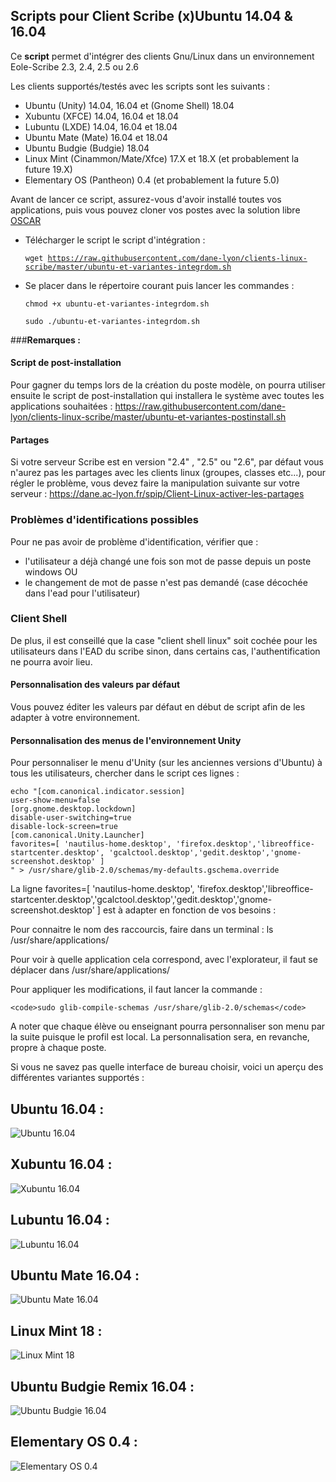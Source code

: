 ## Scripts pour Client Scribe (x)Ubuntu 14.04 & 16.04

Ce **script** permet d'intégrer des clients Gnu/Linux dans un environnement Eole-Scribe 2.3, 2.4, 2.5 ou 2.6 

Les clients supportés/testés avec les scripts sont les suivants :
- Ubuntu (Unity) 14.04, 16.04 et (Gnome Shell) 18.04
- Xubuntu (XFCE) 14.04, 16.04 et 18.04
- Lubuntu (LXDE) 14.04, 16.04 et 18.04
- Ubuntu Mate (Mate) 16.04 et 18.04
- Ubuntu Budgie (Budgie) 18.04
- Linux Mint (Cinammon/Mate/Xfce) 17.X et 18.X (et probablement la future 19.X)
- Elementary OS (Pantheon) 0.4 (et probablement la future 5.0)

Avant de lancer ce script, assurez-vous d'avoir installé toutes vos applications, puis vous pouvez cloner vos postes
avec la solution libre [OSCAR](http://oscar.crdp-lyon.fr/wiki/)

  - Télécharger le script le script d'intégration :
	
	<code>wget https://raw.githubusercontent.com/dane-lyon/clients-linux-scribe/master/ubuntu-et-variantes-integrdom.sh</code>

  - Se placer dans le répertoire courant puis lancer les commandes :
	
	<code>chmod +x ubuntu-et-variantes-integrdom.sh</code>

	<code>sudo ./ubuntu-et-variantes-integrdom.sh</code>

###**Remarques :** 

#### Script de post-installation

Pour gagner du temps lors de la création du poste modèle, on pourra utiliser ensuite le script de post-installation qui installera le système avec toutes les applications souhaitées : https://raw.githubusercontent.com/dane-lyon/clients-linux-scribe/master/ubuntu-et-variantes-postinstall.sh 

#### Partages

Si votre serveur Scribe est en version "2.4" , "2.5" ou "2.6", par défaut vous n'aurez pas les partages avec les clients linux (groupes, classes etc...), pour régler le problème, vous devez faire la manipulation suivante sur votre serveur :
https://dane.ac-lyon.fr/spip/Client-Linux-activer-les-partages

### Problèmes d'identifications possibles 

Pour ne pas avoir de problème d'identification, vérifier que :

- l'utilisateur a déjà changé une fois son mot de passe depuis un poste windows
OU
- le changement de mot de passe n'est pas demandé (case décochée dans l'ead pour l'utilisateur)

### Client Shell

De plus, il est conseillé que la case "client shell linux" soit cochée pour les utilisateurs dans l'EAD du scribe sinon, dans certains cas, l'authentification ne pourra avoir lieu.

#### Personnalisation des valeurs par défaut

Vous pouvez éditer les valeurs par défaut en début de script afin de les adapter à votre environnement.

#### Personnalisation des menus de l'environnement Unity

Pour personnaliser le menu d'Unity (sur les anciennes versions d'Ubuntu) à tous les utilisateurs, chercher dans le script ces lignes :

	echo "[com.canonical.indicator.session]
	user-show-menu=false
	[org.gnome.desktop.lockdown]
	disable-user-switching=true
	disable-lock-screen=true
	[com.canonical.Unity.Launcher]
	favorites=[ 'nautilus-home.desktop', 'firefox.desktop','libreoffice-startcenter.desktop', 'gcalctool.desktop','gedit.desktop','gnome-screenshot.desktop' ]
	" > /usr/share/glib-2.0/schemas/my-defaults.gschema.override

La ligne
	favorites=[ 'nautilus-home.desktop', 'firefox.desktop','libreoffice-startcenter.desktop','gcalctool.desktop','gedit.desktop','gnome-screenshot.desktop' ]
est à adapter en fonction de vos besoins :

Pour connaitre le nom des raccourcis, faire dans un terminal : ls /usr/share/applications/

Pour voir à quelle application cela correspond, avec l'explorateur, il faut se déplacer dans /usr/share/applications/

Pour appliquer les modifications, il faut lancer la commande :

	<code>sudo glib-compile-schemas /usr/share/glib-2.0/schemas</code>

A noter que chaque élève ou enseignant pourra personnaliser son menu par la suite puisque le profil est local. La personnalisation sera, en revanche, propre à chaque poste.


Si vous ne savez pas quelle interface de bureau choisir, voici un aperçu des différentes variantes supportés :

## Ubuntu 16.04 :
![Ubuntu 16.04](http://pix.toile-libre.org/upload/original/1466589158.png)

## Xubuntu 16.04 :
![Xubuntu 16.04](http://pix.toile-libre.org/upload/original/1466589234.png)

## Lubuntu 16.04 :
![Lubuntu 16.04](http://pix.toile-libre.org/upload/original/1466589267.png)

## Ubuntu Mate 16.04 :
![Ubuntu Mate 16.04](http://pix.toile-libre.org/upload/original/1466589298.png)

## Linux Mint 18 :
![Linux Mint 18](http://pix.toile-libre.org/upload/original/1466589327.png)

## Ubuntu Budgie Remix 16.04 :
![Ubuntu Budgie 16.04](http://pix.toile-libre.org/upload/original/1508504494.png)

## Elementary OS 0.4 :
![Elementary OS 0.4](http://pix.toile-libre.org/upload/original/1508504624.png)
